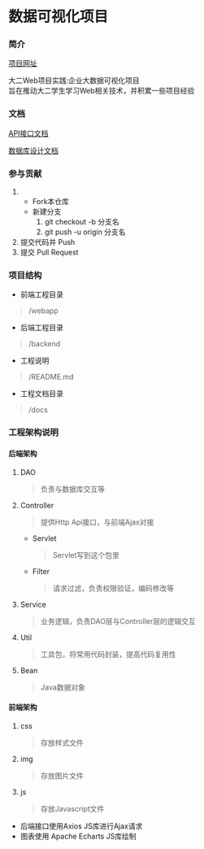 # 数据可视化项目

### 简介

[项目网址](http://data-v.battlehawk233.cn/)

大二Web项目实践:企业大数据可视化项目  
旨在推动大二学生学习Web相关技术，并积累一些项目经验

### 文档

[API接口文档](docs/apis)

[数据库设计文档](docs/database/database.md)

### 参与贡献

1.  
    * Fork本仓库
    * 新建分支
        1. git checkout -b 分支名
        2. git push -u origin 分支名
2.  提交代码并 Push
3.  提交 Pull Request

### 项目结构

* 前端工程目录

> /webapp

* 后端工程目录

> /backend

* 工程说明

> /README.md

* 工程文档目录

> /docs



### 工程架构说明
#### 后端架构
1. DAO
   
    > 负责与数据库交互等
2. Controller
    > 提供Http Api接口，与前端Ajax对接
    * Servlet
      
        > Servlet写到这个包里
    * Filter
      
        > 请求过滤，负责权限验证，编码修改等
3. Service
   
    > 业务逻辑，负责DAO层与Controller层的逻辑交互
4. Util
   
    > 工具包，将常用代码封装，提高代码复用性
5. Bean
   
    > Java数据对象

#### 前端架构
1. css
   
    > 存放样式文件
2. img
   
    > 存放图片文件
3. js
   
    > 存放Javascript文件
* 后端接口使用Axios JS库进行Ajax请求
* 图表使用 Apache Echarts JS库绘制
